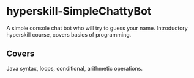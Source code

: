 # hyperskill-SimpleChattyBot

A simple console chat bot who will try to guess your name. Introductory hyperskill course, covers basics of programming.

## Covers

Java syntax, loops, conditional, arithmetic operations.
